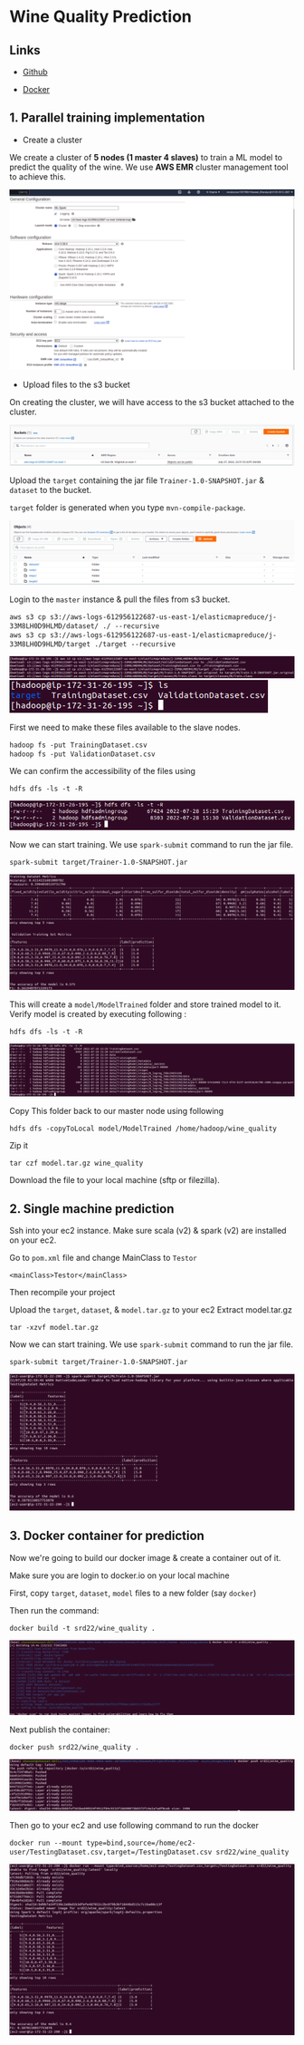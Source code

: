 # Wine Quality Prediction

## Links

* [Github](https://github.com/shaswat-dharaiya/ML-Spark)

* [Docker](https://hub.docker.com/repository/docker/srd22/wine_quality)

## 1. Parallel training implementation
* Create a cluster

We create a cluster of **5 nodes (1 master 4 slaves)** to train a ML model to predict the quality of the wine.
We use **AWS EMR** cluster management tool to achieve this.

![EMR Cluster](images/emr_cluster.png)

* Upload files to the s3 bucket

On creating the cluster, we will have access to the s3 bucket attached to the cluster.

![S3 Bucket](images/bucket.png  )

Upload the `target` containing the jar file `Trainer-1.0-SNAPSHOT.jar` & `dataset` to the bucket.

`target` folder is generated when you type `mvn-compile-package`.

![Folders](images/folders.png)

Login to the `master` instance & pull the files from s3 bucket.

```
aws s3 cp s3://aws-logs-612956122687-us-east-1/elasticmapreduce/j-33M8LH0D9HLMD/dataset/ ./ --recursive
aws s3 cp s3://aws-logs-612956122687-us-east-1/elasticmapreduce/j-33M8LH0D9HLMD/target ./target --recursive
```

![S3_CP](images/s3_cp.png)
![S3_LS](images/cp_ls.png)

First we need to make these files available to the slave nodes.
```
hadoop fs -put TrainingDataset.csv
hadoop fs -put ValidationDataset.csv
```

We can confirm the accessibility of the files using
```
hdfs dfs -ls -t -R
```
![confirm_files](images/confirm_files.png)

Now we can start training. We use `spark-submit` command to run the jar file.
```
spark-submit target/Trainer-1.0-SNAPSHOT.jar
```

![performance](images/performance.png)

This will create a `model/ModelTrained` folder and store trained model to it.
Verify model is created by executing following :
```
hdfs dfs -ls -t -R
```
![confirm_files1](images/confirm_files1.png)

Copy This folder back to our master node using following
```
hdfs dfs -copyToLocal model/ModelTrained /home/hadoop/wine_quality
```

Zip it

```
tar czf model.tar.gz wine_quality
```

Download the file to your local machine (sftp or filezilla).

## 2. Single machine prediction

Ssh into your ec2 instance.
Make sure scala (v2) & spark (v2) are installed on your ec2. 

Go to `pom.xml` file and change MainClass to `Testor`
```
<mainClass>Testor</mainClass>
```

Then recompile your project

Upload the `target`, `dataset`, & `model.tar.gz` to your ec2
Extract model.tar.gz
```
tar -xzvf model.tar.gz
```

Now we can start training. We use `spark-submit` command to run the jar file.
```
spark-submit target/Trainer-1.0-SNAPSHOT.jar
```

![model_ec2](images/test_on_ec2%20.png)

## 3. Docker container for prediction

Now we're going to build our docker image & create a container out of it.

Make sure you are login to docker.io on your local machine

First, copy `target`, `dataset`, `model` files to a new folder (say `docker`)

Then run the command:
```
docker build -t srd22/wine_quality .
```
![docker_build](images/docker_build.png)

Next publish the container:
```
docker push srd22/wine_quality .
```
![docker_push](images/docker_push.png)

Then go to your ec2 and use following command to run the docker
```
docker run --mount type=bind,source=/home/ec2-user/TestingDataset.csv,target=/TestingDataset.csv srd22/wine_quality
```
![docker_ec2](images/docker_ec2.png)
